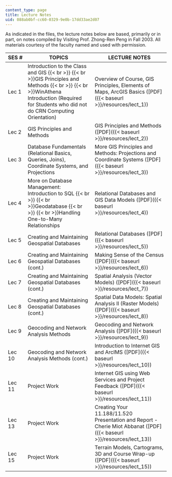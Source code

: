 ```yaml
---
content_type: page
title: Lecture Notes
uid: 088ab0bf-cc60-0329-9e0b-17dd33ae2d07
---
```


As indicated in the files, the lecture notes below are based, primarily or in part, on notes compiled by Visiting Prof. Zhong-Ren Peng in Fall 2003. All materials courtesy of the faculty named and used with permission.

| SES # | TOPICS | LECTURE NOTES |
| --- | --- | --- |
| Lec 1 | Introduction to the Class and GIS  {{< br >}}  {{< br >}}GIS Principles and Methods  {{< br >}}  {{< br >}}WinAthena Introduction (Required for Students who did not do CRN Computing Orientation) | Overview of Course, GIS Principles, Elements of Maps, ArcGIS Basics ([PDF]({{< baseurl >}}/resources/lect_1)) |
| Lec 2 | GIS Principles and Methods | GIS Principles and Methods ([PDF]({{< baseurl >}}/resources/lect_2)) |
| Lec 3 | Database Fundamentals (Relational Basics, Queries, Joins), Coordinate Systems, and Projections | More GIS Principles and Methods: Projections and Coordinate Systems ([PDF]({{< baseurl >}}/resources/lect_3)) |
| Lec 4 | More on Database Management: Introduction to SQL  {{< br >}}  {{< br >}}Geodatabase  {{< br >}}  {{< br >}}Handling One-to-Many Relationships | Relational Databases and GIS Data Models ([PDF]({{< baseurl >}}/resources/lect_4)) |
| Lec 5 | Creating and Maintaining Geospatial Databases | Relational Databases ([PDF]({{< baseurl >}}/resources/lect_5)) |
| Lec 6 | Creating and Maintaining Geospatial Databases (cont.) | Making Sense of the Census ([PDF]({{< baseurl >}}/resources/lect_6)) |
| Lec 7 | Creating and Maintaining Geospatial Databases (cont.) | Spatial Analysis (Vector Models) ([PDF]({{< baseurl >}}/resources/lect_7)) |
| Lec 8 | Creating and Maintaining Geospatial Databases (cont.) | Spatial Data Models: Spatial Analysis II (Raster Models) ([PDF]({{< baseurl >}}/resources/lect_8)) |
| Lec 9 | Geocoding and Network Analysis Methods | Geocoding and Network Analysis ([PDF]({{< baseurl >}}/resources/lect_9)) |
| Lec 10 | Geocoding and Network Analysis Methods (cont.) | Introduction to Internet GIS and ArcIMS ([PDF]({{< baseurl >}}/resources/lect_10)) |
| Lec 11 | Project Work | Internet GIS using Web Services and Project Feedback ([PDF]({{< baseurl >}}/resources/lect_11)) |
| Lec 13 | Project Work | Creating Your 11.188/11.520 Presentation and Report - Cherie Miot Abbanat ([PDF]({{< baseurl >}}/resources/lect_13)) |
| Lec 15 | Project Work | Terrain Models, Cartograms, 3D and Course Wrap-up ([PDF]({{< baseurl >}}/resources/lect_15))